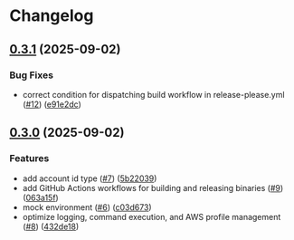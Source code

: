# Changelog

## [0.3.1](https://github.com/RadekDvorak/helper-ecr-login-auto/compare/v0.3.0...v0.3.1) (2025-09-02)


### Bug Fixes

* correct condition for dispatching build workflow in release-please.yml ([#12](https://github.com/RadekDvorak/helper-ecr-login-auto/issues/12)) ([e91e2dc](https://github.com/RadekDvorak/helper-ecr-login-auto/commit/e91e2dc229662151b902e99fd08276f213c09cae))

## [0.3.0](https://github.com/RadekDvorak/helper-ecr-login-auto/compare/v0.2.2...v0.3.0) (2025-09-02)


### Features

* add account id type ([#7](https://github.com/RadekDvorak/helper-ecr-login-auto/issues/7)) ([5b22039](https://github.com/RadekDvorak/helper-ecr-login-auto/commit/5b22039b5a42b02f78c2804696dfef0d154313f5))
* add GitHub Actions workflows for building and releasing binaries ([#9](https://github.com/RadekDvorak/helper-ecr-login-auto/issues/9)) ([063a15f](https://github.com/RadekDvorak/helper-ecr-login-auto/commit/063a15f74f897855c23f164a8ab98c886879fe5e))
* mock environment ([#6](https://github.com/RadekDvorak/helper-ecr-login-auto/issues/6)) ([c03d673](https://github.com/RadekDvorak/helper-ecr-login-auto/commit/c03d67365dc04a00dd528e262d227c54c47f5cc6))
* optimize logging, command execution, and AWS profile management ([#8](https://github.com/RadekDvorak/helper-ecr-login-auto/issues/8)) ([432de18](https://github.com/RadekDvorak/helper-ecr-login-auto/commit/432de18b2c39f1316302451926b1e5fcc92d8982))
